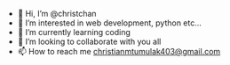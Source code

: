 - 👋 Hi, I’m @christchan
- 👀 I’m interested in web development, python etc...
- 🌱 I’m currently learning coding 
- 💞️ I’m looking to collaborate with you all
- 📫 How to reach me christianmtumulak403@gmail.com

<!---
christchan/christchan is a ✨ special ✨ repository because its `README.md` (this file) appears on your GitHub profile.
You can click the Preview link to take a look at your changes.
--->
